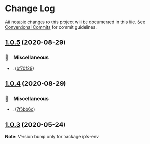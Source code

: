 # Change Log

All notable changes to this project will be documented in this file.
See [Conventional Commits](https://conventionalcommits.org) for commit guidelines.

## [1.0.5](https://github.com/bluelovers/ws-ipfs/compare/ipfs-env@1.0.4...ipfs-env@1.0.5) (2020-08-29)


### 🔖　Miscellaneous

* . ([bf70f29](https://github.com/bluelovers/ws-ipfs/commit/bf70f298426c11645d5343255656fa72e0cae844))





## [1.0.4](https://github.com/bluelovers/ws-ipfs/compare/ipfs-env@1.0.3...ipfs-env@1.0.4) (2020-08-29)


### 🔖　Miscellaneous

* . ([7f6bb6c](https://github.com/bluelovers/ws-ipfs/commit/7f6bb6cd74218ac982fbdbb0426853b512e8211e))





## [1.0.3](https://github.com/bluelovers/ws-ipfs/compare/ipfs-env@1.0.2...ipfs-env@1.0.3) (2020-05-24)

**Note:** Version bump only for package ipfs-env
